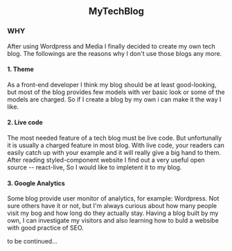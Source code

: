 <h2 align="center">MyTechBlog</h2>

### WHY
After using Wordpress and Media I finally decided to create my own tech blog.
The followings are the reasons why I don't use those blogs any more.

#### 1. Theme
As a front-end developer I think my blog should be at least good-looking, but most of the blog provides few models with ver basic look or some of the models are charged. So if I create a blog by my own i can make it the way I like.

#### 2. Live code
The most needed feature of a tech blog must be live code. But unfortunally it is usually a charged feature in most blog. With live code, your readers can easily catch up with your example and it will really give a big hand to them. After reading styled-component website I find out a very useful open source -- react-live, So I would like to impletent it to my blog.

#### 3. Google Analytics
Some blog provide user monitor of analytics, for example: Wordpress. Not sure others have it or not, but I'm always curious about how many people visit my bog and how long do they actually stay. Having a blog built by my own, I can investigate my visitors and also learning how to buld a websibe with good practice of SEO.

to be continued...

